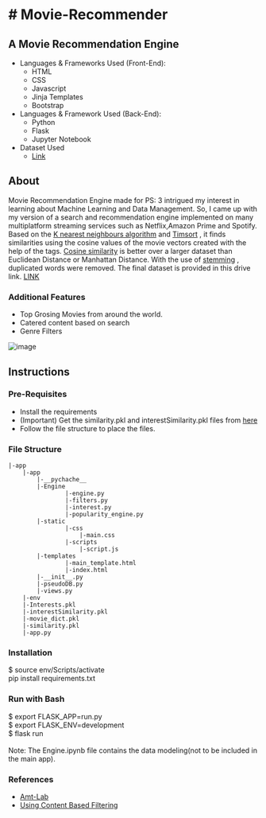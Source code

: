 <h1># Movie-Recommender</h1>
<h2>A Movie Recommendation Engine</h2>

<ul>
    <li>
        Languages & Frameworks Used (Front-End):
        <ul>
            <li>HTML</li>
            <li>CSS</li>
            <li>Javascript</li>
            <li>Jinja Templates</li>
            <li>Bootstrap</li>
        </ul>
    </li>
    <li>
        Languages & Framework Used (Back-End):
        <ul>
            <li>Python</li>
            <li>Flask</li>
            <li>Jupyter Notebook</li>
        </ul>
    </li>
    <li>
        Dataset Used
        <ul>
            <li>
                <a href="https://www.kaggle.com/datasets/tmdb/tmdb-movie-metadata">Link</a>
            </li>
        </ul>
    </li>
</ul>

<h2>About</h2>
<p>
    Movie Recommendation Engine made for PS: 3 intrigued my interest in learning about Machine Learning and Data
    Management. So, I came up with my version of a search and recommendation engine implemented on many multiplatform
    streaming services such as Netflix,Amazon Prime and Spotify. Based on the <a href="https://www.geeksforgeeks.org/k-nearest-neighbours/">K nearest neighbours algorithm</a> and <a href="https://www.geeksforgeeks.org/timsort/">Timsort</a> , it finds
    similarities
    using the cosine values of the movie vectors created with the help of the tags. <a href="https://www.geeksforgeeks.org/cosine-similarity/">Cosine similarity</a> 
    is better over a larger dataset than Euclidean Distance or Manhattan Distance. With the use of <a href="https://www.geeksforgeeks.org/introduction-to-stemming/">stemming</a> , duplicated
    words were removed. The final dataset is provided in this drive link.
    <a href="https://drive.google.com/drive/folders/17PRpnE3fm0T-IPKFFhkcdKPQiwELrWmw?usp=sharing">LINK</a>
</p>

<h3>Additional Features</h3>
<ul>
    <li>
        Top Grosing Movies from around the world.
    </li>
    <li>
        Catered content based on search 
    </li>
    <li>
        Genre Filters
    </li>
</ul>


![image](https://user-images.githubusercontent.com/81302667/170853126-95e67b13-0f93-46a0-92de-3983c1ef0382.png)


<h2>Instructions</h2>

<h3>Pre-Requisites</h3>
<ul>
        <li>
            Install the requirements
        </li>
        <li>
            (Important) Get the similarity.pkl and interestSimilarity.pkl files from <a href="https://drive.google.com/drive/folders/17PRpnE3fm0T-IPKFFhkcdKPQiwELrWmw?usp=sharing">here</a>
        </li>
        <li>
            Follow the file structure to place the files.
        </li>  
</ul>

<h3>
    File Structure
</h3>

    |-app
        |-app
            |-__pychache__
            |-Engine
                    |-engine.py
                    |-filters.py
                    |-interest.py
                    |-popularity_engine.py
            |-static
                    |-css
                        |-main.css
                    |-scripts
                        |-script.js
            |-templates
                    |-main_template.html
                    |-index.html
            |-__init__.py
            |-pseudoDB.py
            |-views.py
        |-env
        |-Interests.pkl
        |-interestSimilarity.pkl
        |-movie_dict.pkl
        |-similarity.pkl
        |-app.py
 <h3>
  Installation
 </h3>
 $ source env/Scripts/activate <br>
 pip install requirements.txt

<br>
<h3>
Run with Bash
</h3>
$ export FLASK_APP=run.py
<br>
$ export FLASK_ENV=development
<br>
$ flask run
<br>
<br>
Note: The Engine.ipynb file contains the data modeling(not to be included in the main app).

<br>
<h3>References</h3>
<ul>
    <li>
        <a href="https://amt-lab.org/blog/2021/8/algorithms-in-streaming-services">Amt-Lab</a>
    </li>
    <li>
        <a href="https://drive.google.com/file/d/1J_I1SJhrfjwj8wHaNElozpnt1UKYsBM-/view?usp=sharing">Using Content Based Filtering</a>
    </li>
</ul>
